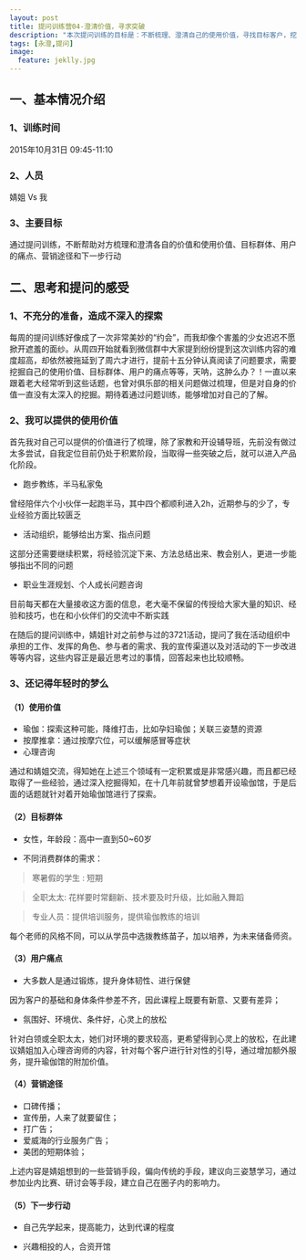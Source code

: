 ```yaml
---
layout: post
title: 提问训练营04-澄清价值，寻求突破
description: "本次提问训练的目标是：不断梳理、澄清自己的使用价值，寻找目标客户，挖掘用户痛点，思考营销方案，列写下一步行动"
tags: [永澄,提问]
image:
  feature: jeklly.jpg
---
```



## 一、基本情况介绍

### 1、训练时间

2015年10月31日 09:45-11:10

### 2、人员

婧姐 Vs 我

### 3、主要目标

通过提问训练，不断帮助对方梳理和澄清各自的价值和使用价值、目标群体、用户的痛点、营销途径和下一步行动

## 二、思考和提问的感受

### 1、不充分的准备，造成不深入的探索

每周的提问训练好像成了一次非常美妙的“约会”，而我却像个害羞的少女迟迟不愿掀开遮羞的面纱。从周四开始就看到微信群中大家提到纷纷提到这次训练内容的难度超高，却依然被拖延到了周六才进行，提前十五分钟认真阅读了问题要求，需要挖掘自己的使用价值、目标群体、用户的痛点等等，天呐，这肿么办？！一直以来跟着老大经常听到这些话题，也曾对俱乐部的相关问题做过梳理，但是对自身的价值一直没有太深入的挖掘。期待着通过问题训练，能够增加对自己的了解。

### 2、我可以提供的使用价值

首先我对自己可以提供的价值进行了梳理，除了家教和开设辅导班，先前没有做过太多尝试，自我定位目前仍处于积累阶段，当取得一些突破之后，就可以进入产品化阶段。

* 跑步教练，半马私家兔

曾经陪伴六个小伙伴一起跑半马，其中四个都顺利进入2h，近期参与的少了，专业经验方面比较匮乏

* 活动组织，能够给出方案、指点问题

这部分还需要继续积累，将经验沉淀下来、方法总结出来、教会别人，更进一步能够指出不同的问题

* 职业生涯规划、个人成长问题咨询

目前每天都在大量接收这方面的信息，老大毫不保留的传授给大家大量的知识、经验和技巧，也在和小伙伴们的交流中不断实践

在随后的提问训练中，婧姐针对之前参与过的3721活动，提问了我在活动组织中承担的工作、发挥的角色、参与者的需求、我的宣传渠道以及对活动的下一步改进等等内容，这些内容正是最近思考过的事情，回答起来也比较顺畅。

### 3、还记得年轻时的梦么

#### （1）使用价值

* 瑜伽：探索这种可能，降维打击，比如孕妇瑜伽；关联三姿慧的资源
* 按摩推拿：通过按摩穴位，可以缓解感冒等症状
* 心理咨询

通过和婧姐交流，得知她在上述三个领域有一定积累或是非常感兴趣，而且都已经取得了一些经验，通过深入挖掘得知，在十几年前就曾梦想着开设瑜伽馆，于是后面的话题就针对着开始瑜伽馆进行了探索。

#### （2）目标群体

* 女性，年龄段：高中一直到50~60岁

* 不同消费群体的需求：

> 寒暑假的学生 : 短期

> 全职太太: 花样要时常翻新、技术要及时升级，比如融入舞蹈

> 专业人员：提供培训服务，提供瑜伽教练的培训

每个老师的风格不同，可以从学员中选拨教练苗子，加以培养，为未来储备师资。

#### （3）用户痛点

* 大多数人是通过锻炼，提升身体韧性、进行保健

因为客户的基础和身体条件参差不齐，因此课程上既要有新意、又要有差异；

* 氛围好、环境优、条件好，心灵上的放松

针对白领或全职太太，她们对环境的要求较高，更希望得到心灵上的放松，在此建议婧姐加入心理咨询师的内容，针对每个客户进行针对性的引导，通过增加额外服务，提升瑜伽馆的附加价值。

#### （4）营销途径

* 口碑传播；
* 宣传册，人来了就要留住；
* 打广告；
* 爱威海的行业服务广告；
* 美团的短期体验；

上述内容是婧姐想到的一些营销手段，偏向传统的手段，建议向三姿慧学习，通过参加业内比赛、研讨会等手段，建立自己在圈子内的影响力。

#### （5）下一步行动

* 自己先学起来，提高能力，达到代课的程度

* 兴趣相投的人，合资开馆



